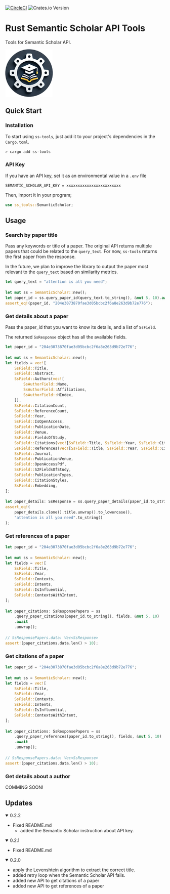 [![CircleCI](https://dl.circleci.com/status-badge/img/circleci/X1fiE4koKU88Z9sKwWoPAH/T3F3Mv6HZoDH8Y7VMceoir/tree/main.svg?style=svg)](https://dl.circleci.com/status-badge/redirect/circleci/X1fiE4koKU88Z9sKwWoPAH/T3F3Mv6HZoDH8Y7VMceoir/tree/main)
![Crates.io Version](https://img.shields.io/crates/v/ss-tools?style=flat-square&color=blue)

# Rust Semantic Scholar API Tools

Tools for Semantic Scholar API.

<img src="LOGO.png" alt="LOGO" width="150" height="150">

## Quick Start

### Installation

To start using `ss-tools`, just add it to your project's dependencies in the `Cargo.toml`.

```bash
> cargo add ss-tools
```

### API Key

If you have an API key, set it as an environmental value in a `.env` file

```text
SEMANTIC_SCHOLAR_API_KEY = xxxxxxxxxxxxxxxxxxxxxxxx
```

Then, import it in your program;

```rust
use ss_tools::SemanticScholar;
```

## Usage

### Search by paper title

Pass any keywords or title of a paper.
The original API returns multiple papers that could be related to the `query_text`.
For now, `ss-tools` returns the first paper from the response.

In the future, we plan to improve the library to output the paper most relevant to the `query_text` based on similarity metrics.

```rust
let query_text = "attention is all you need";

let mut ss = SemanticScholar::new();
let paper_id = ss.query_paper_id(query_text.to_string(), &mut 5, 10).await;
assert_eq!(paper_id, "204e3073870fae3d05bcbc2f6a8e263d9b72e776");
```

### Get details about a paper

Pass the paper_id that you want to know its details, and a list of `SsField`.

The returned `SsResponse` object has all the available fields.

```rust
let paper_id = "204e3073870fae3d05bcbc2f6a8e263d9b72e776";

let mut ss = SemanticScholar::new();
let fields = vec![
    SsField::Title,
    SsField::Abstract,
    SsField::Authors(vec![
        SsAuthorField::Name,
        SsAuthorField::Affiliations,
        SsAuthorField::HIndex,
    ]),
    SsField::CitationCount,
    SsField::ReferenceCount,
    SsField::Year,
    SsField::IsOpenAccess,
    SsField::PublicationDate,
    SsField::Venue,
    SsField::FieldsOfStudy,
    SsField::Citations(vec![SsField::Title, SsField::Year, SsField::CitationCount]),
    SsField::References(vec![SsField::Title, SsField::Year, SsField::CitationCount]),
    SsField::Journal,
    SsField::PublicationVenue,
    SsField::OpenAccessPdf,
    SsField::S2FieldsOfStudy,
    SsField::PublicationTypes,
    SsField::CitationStyles,
    SsField::Embedding,
];

let paper_details: SsResponse = ss.query_paper_details(paper_id.to_string(), fields, &mut 5, 10).await;
assert_eq!(
    paper_details.clone().title.unwrap().to_lowercase(),
    "attention is all you need".to_string()
);

```

### Get references of a paper

```rust
let paper_id = "204e3073870fae3d05bcbc2f6a8e263d9b72e776";

let mut ss = SemanticScholar::new();
let fields = vec![
    SsField::Title,
    SsField::Year,
    SsField::Contexts,
    SsField::Intents,
    SsField::IsInfluential,
    SsField::ContextsWithIntent,
];

let paper_citations: SsResponsePapers = ss
    .query_paper_citations(paper_id.to_string(), fields, &mut 5, 10)
    .await
    .unwrap();

// SsResponsePapers.data: Vec<SsResponse>
assert!(paper_citations.data.len() > 10);
```

### Get citations of a paper

```rust
let paper_id = "204e3073870fae3d05bcbc2f6a8e263d9b72e776";

let mut ss = SemanticScholar::new();
let fields = vec![
    SsField::Title,
    SsField::Year,
    SsField::Contexts,
    SsField::Intents,
    SsField::IsInfluential,
    SsField::ContextsWithIntent,
];

let paper_citations: SsResponsePapers = ss
    .query_paper_references(paper_id.to_string(), fields, &mut 5, 10)
    .await
    .unwrap();

// SsResponsePapers.data: Vec<SsResponse>
assert!(paper_citations.data.len() > 10);
```

### Get details about a author

COMMING SOON!

## Updates

<details open>
<summary>0.2.2</summary>

- Fixed README.md
  - added the Semantic Scholar instruction about API key.

</details>

<details open>
<summary>0.2.1</summary>

- Fixed README.md

</details>

<details open>
<summary>0.2.0</summary>

- apply the Levenshtein algorithm to extract the correct title.
- added retry loop when the Semantic Scholar API fails.
- added new API to get citations of a paper
- added new API to get references of a paper

</details>
